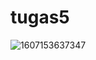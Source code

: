 # tugas5
![1607153637347](https://user-images.githubusercontent.com/56497286/112754432-42cf0880-9006-11eb-998f-854ae5979e18.jpg)

